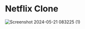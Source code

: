 # Netflix Clone
 
![Screenshot 2024-05-21 083225 (1)](https://github.com/matshepo13/flutter-netflix-clone/assets/120104041/bba69e4f-9f21-457c-9f0c-252058ec7afb)
